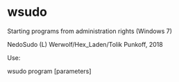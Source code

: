 # wsudo
Starting programs from administration rights (Windows 7)

NedoSudo (L) Werwolf/Hex_Laden/Tolik Punkoff, 2018

Use:

wsudo program [parameters]
